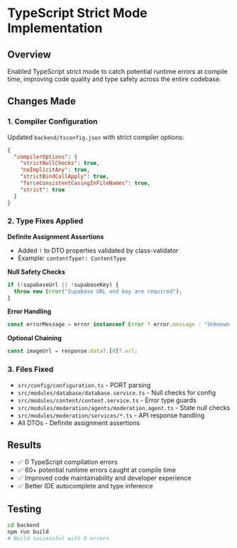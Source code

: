 # TypeScript Strict Mode Implementation

## Overview

Enabled TypeScript strict mode to catch potential runtime errors at compile time, improving code quality and type safety across the entire codebase.

## Changes Made

### 1. Compiler Configuration

Updated `backend/tsconfig.json` with strict compiler options:

```json
{
  "compilerOptions": {
    "strictNullChecks": true,
    "noImplicitAny": true,
    "strictBindCallApply": true,
    "forceConsistentCasingInFileNames": true,
    "strict": true
  }
}
```

### 2. Type Fixes Applied

**Definite Assignment Assertions**

- Added `!` to DTO properties validated by class-validator
- Example: `contentType!: ContentType`

**Null Safety Checks**

```typescript
if (!supabaseUrl || !supabaseKey) {
  throw new Error("Supabase URL and key are required");
}
```

**Error Handling**

```typescript
const errorMessage = error instanceof Error ? error.message : "Unknown error";
```

**Optional Chaining**

```typescript
const imageUrl = response.data?.[0]?.url;
```

### 3. Files Fixed

- `src/config/configuration.ts` - PORT parsing
- `src/modules/database/database.service.ts` - Null checks for config
- `src/modules/content/content.service.ts` - Error type guards
- `src/modules/moderation/agents/moderation.agent.ts` - State null checks
- `src/modules/moderation/services/*.ts` - API response handling
- All DTOs - Definite assignment assertions

## Results

- ✅ 0 TypeScript compilation errors
- ✅ 60+ potential runtime errors caught at compile time
- ✅ Improved code maintainability and developer experience
- ✅ Better IDE autocomplete and type inference

## Testing

```bash
cd backend
npm run build
# Build successful with 0 errors
```
